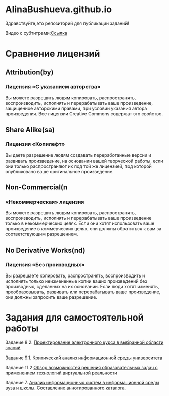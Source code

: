 # AlinaBushueva.github.io

Здравствуйте,это репозиторий для публикации заданий!

Видео с субтитрами:[Ссылка](https://www.youtube.com/watch?v=EFPW7ugA-zw)



# Сравнение лицензий

## Attribution(by)
### Лицензия «С указанием авторства»

Вы можете разрешить людям копировать, распространять, воспроизводить, исполнять и перерабатывать ваше произведение, защищенное авторскими правами, при условии указания автора произведения. Все лицензии Creative Commons содержат это свойство.

## Share Alike(sa)
### Лицензия «Копилефт»

Вы даете разрешение людям создавать переработанные версии и развивать произведение, на основании вашей творческой работы, если они только распространяют их под той же лицензией, под которой опубликовано ваше оригинальное произведение.

## Non-Commercial(n
### «Некоммерческая» лицензия

Вы можете разрешить людям копировать, распространять, воспроизводить, исполнять и перерабатывать ваше произведение только в некоммерческих целях. Если они хотят использовать ваше произведение в коммерческих целях, они должны обратиться к вам за соответствующим разрешением.

## No Derivative Works(nd)
### Лицензия «Без производных»

Вы разрешаете копировать, распространять, воспроизводить и исполнять только неизмененные копии ваших произведений без производных, сделанных на их основании. Если люди хотят изменять, преобразовывать, развивать или перерабатывать ваше произведение, они должны запросить ваше разрешение.


# Задания для самостоятельной работы

Задание 8.2. [Проектирование электронного курса в выбранной области знаний](https://yadi.sk/i/21Y8k2pGy_HzkQ)

Задание 9.1. [Критический анализ информационной среды университета](https://yadi.sk/i/PWYOpzewckkKaw)

Задание 11.2  [Обзор возможностей решения образовательных задач с применением технологий виртуальной реальности](https://yadi.sk/i/hDac9VPVtz1EXw)

Задание 7. [Анализ информационных систем в информационной среды вуза и школы. Составление аннотированного каталога.](https://yadi.sk/i/xhSGF-ZWXV7ZMQ)
